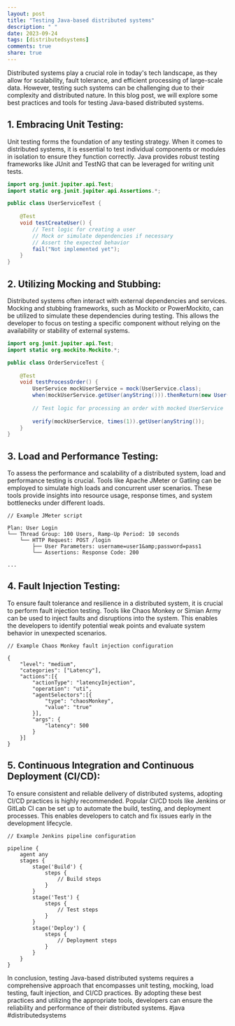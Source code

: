 ```yaml
---
layout: post
title: "Testing Java-based distributed systems"
description: " "
date: 2023-09-24
tags: [distributedsystems]
comments: true
share: true
---
```


Distributed systems play a crucial role in today's tech landscape, as they allow for scalability, fault tolerance, and efficient processing of large-scale data. However, testing such systems can be challenging due to their complexity and distributed nature. In this blog post, we will explore some best practices and tools for testing Java-based distributed systems.

## 1. Embracing Unit Testing:

Unit testing forms the foundation of any testing strategy. When it comes to distributed systems, it is essential to test individual components or modules in isolation to ensure they function correctly. Java provides robust testing frameworks like JUnit and TestNG that can be leveraged for writing unit tests.

```java
import org.junit.jupiter.api.Test;
import static org.junit.jupiter.api.Assertions.*;

public class UserServiceTest {
    
    @Test
    void testCreateUser() {
        // Test logic for creating a user
        // Mock or simulate dependencies if necessary
        // Assert the expected behavior
        fail("Not implemented yet");
    }
}
```

## 2. Utilizing Mocking and Stubbing:

Distributed systems often interact with external dependencies and services. Mocking and stubbing frameworks, such as Mockito or PowerMockito, can be utilized to simulate these dependencies during testing. This allows the developer to focus on testing a specific component without relying on the availability or stability of external systems.

```java
import org.junit.jupiter.api.Test;
import static org.mockito.Mockito.*;

public class OrderServiceTest {
    
    @Test
    void testProcessOrder() {
        UserService mockUserService = mock(UserService.class);
        when(mockUserService.getUser(anyString())).thenReturn(new User("John Doe"));
        
        // Test logic for processing an order with mocked UserService
        
        verify(mockUserService, times(1)).getUser(anyString());
    }
}
```

## 3. Load and Performance Testing:

To assess the performance and scalability of a distributed system, load and performance testing is crucial. Tools like Apache JMeter or Gatling can be employed to simulate high loads and concurrent user scenarios. These tools provide insights into resource usage, response times, and system bottlenecks under different loads.

```
// Example JMeter script

Plan: User Login
└── Thread Group: 100 Users, Ramp-Up Period: 10 seconds
    └── HTTP Request: POST /login
        ├── User Parameters: username=user1&amp;password=pass1
        └── Assertions: Response Code: 200

...

```

## 4. Fault Injection Testing:

To ensure fault tolerance and resilience in a distributed system, it is crucial to perform fault injection testing. Tools like Chaos Monkey or Simian Army can be used to inject faults and disruptions into the system. This enables the developers to identify potential weak points and evaluate system behavior in unexpected scenarios.

```
// Example Chaos Monkey fault injection configuration

{
    "level": "medium",
    "categories": ["Latency"],
    "actions":[{
        "actionType": "latencyInjection",
        "operation": "uti",
        "agentSelectors":[{
            "type": "chaosMonkey",
            "value": "true"
        }],
        "args": {
            "latency": 500
        }
    }]
}
```

## 5. Continuous Integration and Continuous Deployment (CI/CD):

To ensure consistent and reliable delivery of distributed systems, adopting CI/CD practices is highly recommended. Popular CI/CD tools like Jenkins or GitLab CI can be set up to automate the build, testing, and deployment processes. This enables developers to catch and fix issues early in the development lifecycle.

```
// Example Jenkins pipeline configuration

pipeline {
    agent any
    stages {
        stage('Build') {
            steps {
                // Build steps
            }
        }
        stage('Test') {
            steps {
                // Test steps
            }
        }
        stage('Deploy') {
            steps {
                // Deployment steps
            }
        }
    }
}
```

In conclusion, testing Java-based distributed systems requires a comprehensive approach that encompasses unit testing, mocking, load testing, fault injection, and CI/CD practices. By adopting these best practices and utilizing the appropriate tools, developers can ensure the reliability and performance of their distributed systems. #java #distributedsystems